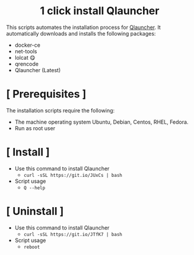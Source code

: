 <h1 align="center">1 click install Qlauncher</h1>

This scripts automates the installation process for [Qlauncher](https://github.com/poseidon-network/qlauncher-linux).
It automatically downloads and installs the following packages:

* docker-ce
* net-tools
* lolcat 😋
* qrencode
* Qlauncher (Latest)

# [ Prerequisites ]
The installation scripts require the following:

* The machine operating system Ubuntu, Debian, Centos, RHEL, Fedora.
* Run as root user

# [ Install ]
* Use this command to install Qlauncher
	* `curl -sSL https://git.io/JUxCs | bash`
* Script usage
	* `Q --help`

# [ Uninstall ]
* Use this command to install Qlauncher
	* `curl -sSL https://git.io/JTfK7 | bash`
* Script usage
	* `reboot`
